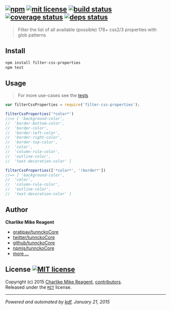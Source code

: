 ## [![npm][npmjs-img]][npmjs-url] [![mit license][license-img]][license-url] [![build status][travis-img]][travis-url] [![coverage status][coveralls-img]][coveralls-url] [![deps status][daviddm-img]][daviddm-url]

> Filter the list of all available (possible) 178+ css2/3 properties with glob patterns

## Install
```bash
npm install filter-css-properties
npm test
```


## Usage
> For more use-cases see the [tests](./test.js)

```js
var filterCssProperties = require('filter-css-properties');

filterCssProperties('*color*')
//=> [ 'background-color',
//  'border-bottom-color',
//  'border-color',
//  'border-left-color',
//  'border-right-color',
//  'border-top-color',
//  'color',
//  'column-rule-color',
//  'outline-color',
//  'text-decoration-color' ]

filterCssProperties(['*color*', '!border*'])
//=> [ 'background-color',
//  'color',
//  'column-rule-color',
//  'outline-color',
//  'text-decoration-color' ]
```


## Author
**Charlike Mike Reagent**
+ [gratipay/tunnckoCore][author-gratipay]
+ [twitter/tunnckoCore][author-twitter]
+ [github/tunnckoCore][author-github]
+ [npmjs/tunnckoCore][author-npmjs]
+ [more ...][contrib-more]


## License [![MIT license][license-img]][license-url]
Copyright (c) 2015 [Charlike Mike Reagent][contrib-more], [contributors][contrib-graf].  
Released under the [`MIT`][license-url] license.


[npmjs-url]: http://npm.im/filter-css-properties
[npmjs-img]: https://img.shields.io/npm/v/filter-css-properties.svg?style=flat&label=filter-css-properties

[coveralls-url]: https://coveralls.io/r/tunnckoCore/filter-css-properties?branch=master
[coveralls-img]: https://img.shields.io/coveralls/tunnckoCore/filter-css-properties.svg?style=flat

[license-url]: https://github.com/tunnckoCore/filter-css-properties/blob/master/license.md
[license-img]: https://img.shields.io/badge/license-MIT-blue.svg?style=flat

[travis-url]: https://travis-ci.org/tunnckoCore/filter-css-properties
[travis-img]: https://img.shields.io/travis/tunnckoCore/filter-css-properties.svg?style=flat

[daviddm-url]: https://david-dm.org/tunnckoCore/filter-css-properties
[daviddm-img]: https://img.shields.io/david/tunnckoCore/filter-css-properties.svg?style=flat

[author-gratipay]: https://gratipay.com/tunnckoCore
[author-twitter]: https://twitter.com/tunnckoCore
[author-github]: https://github.com/tunnckoCore
[author-npmjs]: https://npmjs.org/~tunnckocore

[contrib-more]: http://j.mp/1stW47C
[contrib-graf]: https://github.com/tunnckoCore/filter-css-properties/graphs/contributors

***

_Powered and automated by [kdf](https://github.com/tunnckoCore), January 21, 2015_